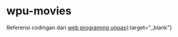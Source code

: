 # wpu-movies

Referensi codingan dari [web programing unpas](https://www.youtube.com/playlist?list=PLFIM0718LjIUGpY8wmE41W7rTJo_3Y46-){:target="_blank"}
